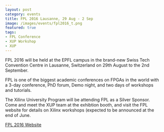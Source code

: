 ```yaml
---
layout: post
category: events
title: FPL 2016 Lausanne, 29 Aug - 2 Sep
image: /images/events/fpl2016_t.png
featured: true
tags: 
- FPL Conference
- XUP Workshop
- XUP
---
```

FPL 2016 will be held at the EPFL campus in the brand-new Swiss Tech Convention Centre in Lausanne, Switzerland on 29th August to the 2nd September. 

FPL is one of the biggest academic conferences on FPGAs in the world with a 3-day conference, PhD forum, Demo night, and two days of workshops and tutorials.

The Xilinx University Program will be attending FPL as a Silver Sponsor. Come and meet the XUP team at the exhibtion booth, and visit the FPL website for details on Xilinx workshops (expected to be announced at the end of June.  

[FPL 2016 Website](http://www.fpl2016.org)
